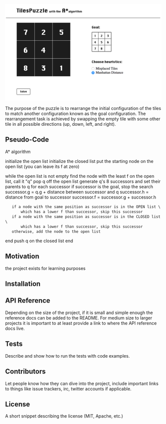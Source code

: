<img width="846" alt="screenshot" src="public/img/screenshot.png">

The purpose of the puzzle is to rearrange the initial configuration of the tiles to match another configuration known as the goal configuration. The rearrangement task is achieved by swapping the empty tile with some other tile in all possible directions (up, down, left, and right).

## Pseudo-Code

A* algorithm

initialize the open list
initialize the closed list
put the starting node on the open list (you can leave its f at zero)

while the open list is not empty
   find the node with the least f on the open list, call it "q"
   pop q off the open list
   generate q's 8 successors and set their parents to q
   for each successor
     if successor is the goal, stop the search
       successor.g = q.g + distance between successor and q
       successor.h = distance from goal to successor
       successor.f = successor.g + successor.h

       if a node with the same position as successor is in the OPEN list \
           which has a lower f than successor, skip this successor
       if a node with the same position as successor is in the CLOSED list \
           which has a lower f than successor, skip this successor
       otherwise, add the node to the open list
   end
   push q on the closed list
end

## Motivation

the project exists for learning purposes

## Installation



## API Reference

Depending on the size of the project, if it is small and simple enough the reference docs can be added to the README. For medium size to larger projects it is important to at least provide a link to where the API reference docs live.

## Tests

Describe and show how to run the tests with code examples.

## Contributors

Let people know how they can dive into the project, include important links to things like issue trackers, irc, twitter accounts if applicable.

## License

A short snippet describing the license (MIT, Apache, etc.)
